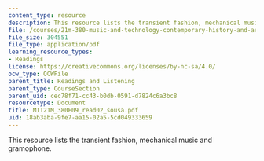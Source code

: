 ```yaml
---
content_type: resource
description: This resource lists the transient fashion, mechanical music and  gramophone.
file: /courses/21m-380-music-and-technology-contemporary-history-and-aesthetics-fall-2009/18ab3aba9fe7aa1502a55cd049333659_MIT21M_380F09_read02_sousa.pdf
file_size: 304551
file_type: application/pdf
learning_resource_types:
- Readings
license: https://creativecommons.org/licenses/by-nc-sa/4.0/
ocw_type: OCWFile
parent_title: Readings and Listening
parent_type: CourseSection
parent_uid: cec78f71-cc43-b0db-0591-d7824c6a3bc8
resourcetype: Document
title: MIT21M_380F09_read02_sousa.pdf
uid: 18ab3aba-9fe7-aa15-02a5-5cd049333659
---
```

This resource lists the transient fashion, mechanical music and  gramophone.